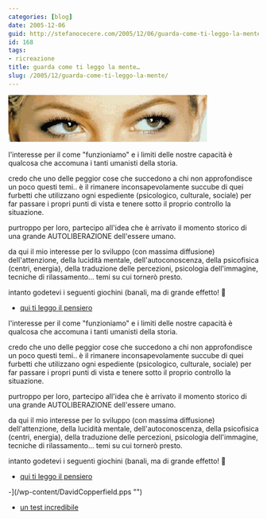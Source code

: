 ```yaml
---
categories: [blog]
date: 2005-12-06
guid: http://stefanocecere.com/2005/12/06/guarda-come-ti-leggo-la-mente/
id: 168
tags:
- ricreazione
title: guarda come ti leggo la mente…
slug: /2005/12/guarda-come-ti-leggo-la-mente/
---
```


![](../../../assets/img/post/2005/lettura_del_pensiero.jpg)

l'interesse per il come "funzioniamo" e i limiti delle nostre capacità è qualcosa che accomuna i tanti umanisti della storia.

credo che uno delle peggior cose che succedono a chi non approfondisce un poco questi temi.. è il rimanere inconsapevolamente succube di quei furbetti che utilizzano ogni espediente (psicologico, culturale, sociale) per far passare i propri punti di vista e tenere sotto il proprio controllo la situazione.

purtroppo per loro, partecipo all'idea che è arrivato il momento storico di una grande AUTOLIBERAZIONE dell'essere umano.
  
da qui il mio interesse per lo sviluppo (con massima diffusione) dell'attenzione, della lucidità mentale, dell'autoconoscenza, della psicofisica (centri, energia), della traduzione delle percezioni, psicologia dell'immagine, tecniche di rilassamento… temi su cui tornerò presto.

intanto godetevi i seguenti giochini (banali, ma di grande effetto! 🙂

- <a href='/wp-content/lettura_pensiero.html' title='' target='_blank'>qui ti leggo il pensiero</a>
  
l'interesse per il come "funzioniamo" e i limiti delle nostre capacità è qualcosa che accomuna i tanti umanisti della storia.

credo che uno delle peggior cose che succedono a chi non approfondisce un poco questi temi.. è il rimanere inconsapevolamente succube di quei furbetti che utilizzano ogni espediente (psicologico, culturale, sociale) per far passare i propri punti di vista e tenere sotto il proprio controllo la situazione.

purtroppo per loro, partecipo all'idea che è arrivato il momento storico di una grande AUTOLIBERAZIONE dell'essere umano.
  
da qui il mio interesse per lo sviluppo (con massima diffusione) dell'attenzione, della lucidità mentale, dell'autoconoscenza, della psicofisica (centri, energia), della traduzione delle percezioni, psicologia dell'immagine, tecniche di rilassamento… temi su cui tornerò presto.

intanto godetevi i seguenti giochini (banali, ma di grande effetto! 🙂

- <a href='/wp-content/lettura_pensiero.html' title='' target='_blank'>qui ti leggo il pensiero</a>
  
-](/wp-content/DavidCopperfield.pps "") 
  
- <a href="http://www.ilfannullone.it/articolo/un-test-incredibile/22/" target='_blank'>un test incredibile</a>